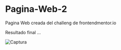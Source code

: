 # Pagina-Web-2
Pagina Web creada del challeng de frontendmentor.io

Resultado final ...

![Captura](https://user-images.githubusercontent.com/75393829/124076520-fb448800-da0b-11eb-9c67-454919f4ffb6.PNG)

